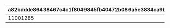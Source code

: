 |a82bddde86438467c4c1f8049845fb40472b086a5e3834ca9bd45a23e53e2f9c|0a9b571a89d1a47632d751eadf9cd6476059ae8abd5b43f6391e78a405b80ffc|c07bc7d7ec2941ba00b2e739cf8e817b4eeba99e1d03309d90d9786b86eb551c|b592e5f6a30653b7aabc37db9529d4f36132a0bba205797dd43cadf2f0718883|
| --- | --- | --- | --- |
|11001285|10134110|1|1013401|